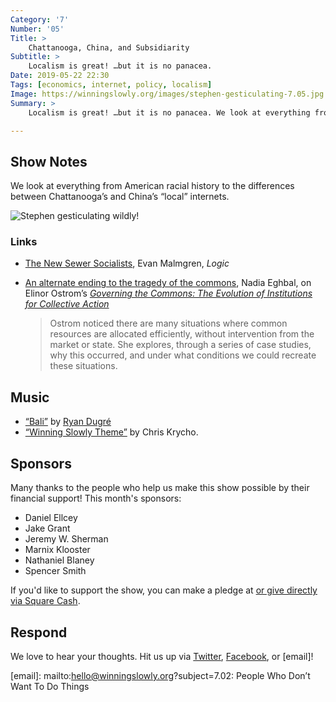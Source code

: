 ```yaml
---
Category: '7'
Number: '05'
Title: >
    Chattanooga, China, and Subsidiarity
Subtitle: >
    Localism is great! …but it is no panacea.
Date: 2019-05-22 22:30
Tags: [economics, internet, policy, localism]
Image: https://winningslowly.org/images/stephen-gesticulating-7.05.jpg
Summary: >
    Localism is great! …but it is no panacea. We look at everything from American racial history to the differences between Chattanooga’s and China’s “local” internets.

---
```


## Show Notes

We look at everything from American racial history to the differences between Chattanooga’s and China’s “local” internets.

![Stephen gesticulating wildly!](/images/stephen-gesticulating-7.05.jpg)

### Links

- [The New Sewer Socialists](https://logicmag.io/03-the-new-sewer-socialists/), Evan Malmgren, <cite>Logic</cite>

- [An alternate ending to the tragedy of the commons](https://nadiaeghbal.com/tragedy-of-the-commons), Nadia Eghbal, on Elinor Ostrom’s [<cite>Governing the Commons: The Evolution of Institutions for Collective Action</cite>](https://www.alibris.com/Governing-the-Commons-The-Evolution-of-Institutions-for-Collective-Action-Elinor-Ostrom/book/2669676?matches=45)

    > Ostrom noticed there are many situations where common resources are allocated efficiently, without intervention from the market or state. She explores, through a series of case studies, why this occurred, and under what conditions we could recreate these situations.

## Music

- [“Bali”](https://soundcloud.com/ryandugre/bali) by [Ryan Dugré](http://ryandugre.com)
- [“Winning Slowly Theme”](https://soundcloud.com/chriskrycho/winning-slowly) by Chris Krycho. 

## Sponsors

Many thanks to the people who help us make this show possible by their financial support! This month's sponsors:

- Daniel Ellcey
- Jake Grant
- Jeremy W. Sherman
- Marnix Klooster
- Nathaniel Blaney
- Spencer Smith

If you'd like to support the show, you can make a pledge at <a href='https://www.patreon.com/winningslowly' rel='payment'> or give directly via [Square Cash].

[Square Cash]: https://cash.me/$winningslowly


## Respond

We love to hear your thoughts. Hit us up via [Twitter], [Facebook], or [email]!

[Twitter]: //www.twitter.com/winningslowly
[Facebook]: //www.facebook.com/winningslowlypodcast
[email]: mailto:hello@winningslowly.org?subject=7.02: People Who Don’t Want To Do Things
